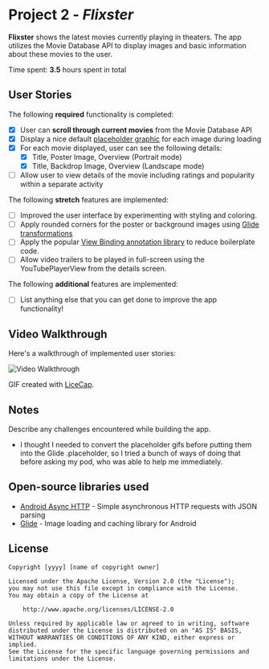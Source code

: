 # Project 2 - *Flixster*

**Flixster** shows the latest movies currently playing in theaters. The app utilizes the Movie Database API to display images and basic information about these movies to the user.

Time spent: **3.5** hours spent in total

## User Stories

The following **required** functionality is completed:

* [x] User can **scroll through current movies** from the Movie Database API
* [x] Display a nice default [placeholder graphic](https://guides.codepath.org/android/Displaying-Images-with-the-Glide-Library#advanced-usage) for each image during loading
* [x] For each movie displayed, user can see the following details:
  * [x] Title, Poster Image, Overview (Portrait mode)
  * [x] Title, Backdrop Image, Overview (Landscape mode)
* [ ] Allow user to view details of the movie including ratings and popularity within a separate activity

The following **stretch** features are implemented:

* [ ] Improved the user interface by experimenting with styling and coloring.
* [ ] Apply rounded corners for the poster or background images using [Glide transformations](https://guides.codepath.org/android/Displaying-Images-with-the-Glide-Library#transformations)
* [ ] Apply the popular [View Binding annotation library](http://guides.codepath.org/android/Reducing-View-Boilerplate-with-ViewBinding) to reduce boilerplate code.
* [ ] Allow video trailers to be played in full-screen using the YouTubePlayerView from the details screen.

The following **additional** features are implemented:

* [ ] List anything else that you can get done to improve the app functionality!

## Video Walkthrough

Here's a walkthrough of implemented user stories:

<img src='http://i.imgur.com/link/to/your/gif/file.gif' title='Video Walkthrough' width='' alt='Video Walkthrough' />

GIF created with [LiceCap](http://www.cockos.com/licecap/).

## Notes

Describe any challenges encountered while building the app.
- I thought I needed to convert the placeholder gifs before putting them into the Glide .placeholder, so I tried a bunch of ways of doing that before asking my pod, who was able to help me immediately.

## Open-source libraries used

- [Android Async HTTP](https://github.com/loopj/android-async-http) - Simple asynchronous HTTP requests with JSON parsing
- [Glide](https://github.com/bumptech/glide) - Image loading and caching library for Android

## License

    Copyright [yyyy] [name of copyright owner]

    Licensed under the Apache License, Version 2.0 (the "License");
    you may not use this file except in compliance with the License.
    You may obtain a copy of the License at

        http://www.apache.org/licenses/LICENSE-2.0

    Unless required by applicable law or agreed to in writing, software
    distributed under the License is distributed on an "AS IS" BASIS,
    WITHOUT WARRANTIES OR CONDITIONS OF ANY KIND, either express or implied.
    See the License for the specific language governing permissions and
    limitations under the License.
